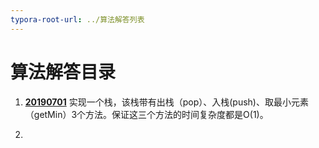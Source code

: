 ```yaml
---
typora-root-url: ../算法解答列表
---
```


#  算法解答目录

1. [**20190701**](/20190701.swift)  实现一个栈，该栈带有出栈（pop）、入栈(push)、取最小元素（getMin）3个方法。保证这三个方法的时间复杂度都是O(1)。

2. 

   